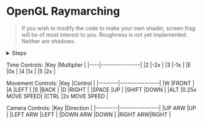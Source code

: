 # OpenGL Raymarching
> If you wish to modify the code to make your own shader, screen.frag will be of most interest to you. Roughness is not yet implemented. Neither are shadows.
<details>
<summary>Steps</summary>

> Open the file in an editor

> The SceneDistance function is where the scene is built. By default, there are examples of rotations and translations. Some distance functions are provided.

> Materials can be custom made by simply making more material structs in the materials array. When applying a material, they are 1-indexed. the first material has index 1.

> Material constructor: Material(vec3 albedo, float roughness, float metallicity, float emissive)

> The position and focus of the camera is handled at the top of the PixelColor function

> You can add lights by appending more onto the pointLights array.

> Light constructor: PointLight(vec3 position, vec4 color, float radius)

> 4th component of color is intensity, radius is the reach of the light.
</details>

Time Controls:
|Key |Multiplier      |
|----|----------------|
|2   |-2x             |
|3   |-1x             |
|E   |0x              |
|4   |1x              |
|5   |2x              |

Movement Controls:
|Key     |Control         |
|--------|----------------|
|W       |FRONT           |
|A       |LEFT            |
|S       |BACK            |
|D       |RIGHT           |
|SPACE   |UP              |
|SHIFT   |DOWN            |
|ALT     |0.25x MOVE SPEED|
|CTRL    |2x MOVE SPEED   |

Camera Controls:
|Key      |Direction       |
|---------|----------------|
|UP ARW   |UP              |
|LEFT ARW |LEFT            |
|DOWN ARW |DOWN            |
|RIGHT ARW|RIGHT           |
